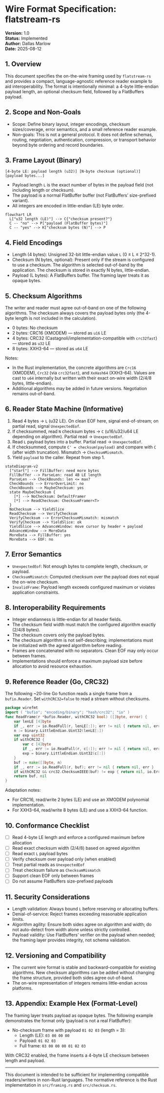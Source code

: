 # Wire Format Specification: flatstream-rs

**Version:** 1.0  
**Status:** Implemented  
**Author:** Dallas Marlow  
**Date:** 2025-08-12

## 1. Overview

This document specifies the on-the-wire framing used by `flatstream-rs` and provides a compact, language-agnostic reference reader example to aid interoperability. The format is intentionally minimal: a 4-byte little-endian payload length, an optional checksum field, followed by a FlatBuffers payload.

## 2. Scope and Non-Goals

- Scope: Define binary layout, integer encodings, checksum sizes/coverage, error semantics, and a small reference reader example.
- Non-goals: This is not a general protocol. It does not define schemas, routing, negotiation, authentication, compression, or transport behavior beyond byte ordering and record boundaries.

## 3. Frame Layout (Binary)

```
[4-byte LE: payload length (u32)] [N-byte checksum (optional)] [payload bytes...]
```

- Payload length `L` is the exact number of bytes in the payload field (not including length or checksum).
- The payload is a normal FlatBuffer buffer (not FlatBuffers’ size-prefixed variant).
- All integers are encoded in little-endian (LE) byte order.

```mermaid
flowchart LR
  L["u32 length (LE)"] --> C{"checksum present?"}
  C -- "no" --> P["payload (FlatBuffer bytes)"]
  C -- "yes" --> K["checksum bytes (N)"] --> P
```

## 4. Field Encodings

- Length (4 bytes): Unsigned 32-bit little-endian value `L` (0 ≤ L ≤ 2^32-1).
- Checksum (N bytes, optional): Present only if the stream is configured to use a checksum. The algorithm is selected out-of-band by the application. The checksum is stored in exactly N bytes, little-endian.
- Payload (L bytes): A FlatBuffers buffer. The framing layer treats it as opaque bytes.

## 5. Checksum Algorithms

The writer and reader must agree out-of-band on one of the following algorithms. The checksum always covers the payload bytes only (the 4-byte length is not included in the calculation).

- 0 bytes: No checksum
- 2 bytes: CRC16 (XMODEM) — stored as `u16` LE
- 4 bytes: CRC32 (Castagnoli/implementation-compatible with `crc32fast`) — stored as `u32` LE
- 8 bytes: XXH3-64 — stored as `u64` LE

Notes:
- In the Rust implementation, the concrete algorithms are `Crc16` (XMODEM), `Crc32` (via `crc32fast`), and `XxHash64` (XXH3-64). Values are cast to `u64` internally but written with their exact on-wire width (2/4/8 bytes, little-endian).
- Additional algorithms may be added in future versions. Negotiation remains out-of-band.

## 6. Reader State Machine (Informative)

1. Read 4 bytes → `L` (u32 LE). On clean EOF here, signal end-of-stream; on partial read, signal `UnexpectedEof`.
2. If checksummed, read `N` checksum bytes → `C` (u16/u32/u64 LE depending on algorithm). Partial read → `UnexpectedEof`.
3. Read `L` payload bytes into a buffer. Partial read → `UnexpectedEof`.
4. If checksummed, compute `C' = checksum(payload)` and compare with `C` (after width truncation). Mismatch → `ChecksumMismatch`.
5. Yield `payload` to the caller. Repeat from step 1.

```mermaid
stateDiagram-v2
  ["start"] --> FillBuffer: need more bytes
  FillBuffer --> ParseLen: read 4B LE length
  ParseLen --> CheckBounds: len <= max?
  CheckBounds --> ErrorOverLimit: no
  CheckBounds --> MaybeChecksum: yes
  state MaybeChecksum {
    [*] --> NoChecksum: DefaultFramer
    [*] --> ReadChecksum: ChecksumFramer<T>
  }
  NoChecksum --> YieldSlice
  ReadChecksum --> VerifyChecksum
  VerifyChecksum --> ErrorChecksumMismatch: mismatch
  VerifyChecksum --> YieldSlice: ok
  YieldSlice --> AdvanceWindow: move cursor by header + payload
  AdvanceWindow --> MoreData
  MoreData --> FillBuffer: yes
  MoreData --> EOF: no
```

## 7. Error Semantics

- `UnexpectedEof`: Not enough bytes to complete length, checksum, or payload.
- `ChecksumMismatch`: Computed checksum over the payload does not equal the on-wire checksum.
- `InvalidFrame`: Payload length exceeds configured maximum or violates application constraints.

## 8. Interoperability Requirements

- Integer endianness is little-endian for all header fields.
- The checksum field width must match the configured algorithm exactly (2/4/8 bytes).
- The checksum covers only the payload bytes.
- The checksum algorithm is not self-describing; implementations must be initialized with the agreed algorithm before reading.
- Frames are concatenated with no separators. Clean EOF may only occur between frames.
- Implementations should enforce a maximum payload size before allocation to avoid resource exhaustion.

## 9. Reference Reader (Go, CRC32)

The following ~20-line Go function reads a single frame from a `bufio.Reader`. Set `withCRC32=false` to read a stream without checksums.

```go
package wirefmt
import ( "bufio"; "encoding/binary"; "hash/crc32"; "io" )
func ReadFrame(r *bufio.Reader, withCRC32 bool) ([]byte, error) {
    var lenLE [4]byte
    if _, err := io.ReadFull(r, lenLE[:]); err != nil { return nil, err }
    n := binary.LittleEndian.Uint32(lenLE[:])
    var exp uint32
    if withCRC32 {
        var c [4]byte
        if _, err := io.ReadFull(r, c[:]); err != nil { return nil, err }
        exp = binary.LittleEndian.Uint32(c[:])
    }
    buf := make([]byte, n)
    if _, err := io.ReadFull(r, buf); err != nil { return nil, err }
    if withCRC32 && crc32.ChecksumIEEE(buf) != exp { return nil, io.ErrUnexpectedEOF }
    return buf, nil
}
```

Adaptation notes:
- For CRC16, read/write 2 bytes (LE) and use an XMODEM polynomial implementation.
- For XXH3-64, read/write 8 bytes (LE) and use a XXH3-64 function.

## 10. Conformance Checklist

- [ ] Read 4-byte LE length and enforce a configured maximum before allocation
- [ ] Read exact checksum width (2/4/8) based on agreed algorithm
- [ ] Read exact `L` payload bytes
- [ ] Verify checksum over payload only (when enabled)
- [ ] Treat partial reads as `UnexpectedEof`
- [ ] Treat checksum failure as `ChecksumMismatch`
- [ ] Support clean EOF only between frames
- [ ] Do not assume FlatBuffers size-prefixed payloads

## 11. Security Considerations

- Length validation: Always bound `L` before reserving or allocating buffers.
- Denial-of-service: Reject frames exceeding reasonable application limits.
- Algorithm agility: Ensure both sides agree on algorithm and width; do not auto-detect from width alone unless strictly controlled.
- Payload validity: Use FlatBuffers’ verifier on the payload when needed; the framing layer provides integrity, not schema validation.

## 12. Versioning and Compatibility

- The current wire format is stable and backward-compatible for existing algorithms. New checksum algorithms can be added without changing the frame structure, provided both sides agree out-of-band.
- The on-wire representation of integers remains little-endian across platforms.

## 13. Appendix: Example Hex (Format-Level)

The framing layer treats payload as opaque bytes. The following example demonstrates the format only (payload is not a real FlatBuffer):

- No-checksum frame with payload `01 02 03` (length = 3):
  - Length (LE): `03 00 00 00`
  - Payload: `01 02 03`
  - Full frame: `03 00 00 00 01 02 03`

With CRC32 enabled, the frame inserts a 4-byte LE checksum between length and payload.

---

This document is intended to be sufficient for implementing compatible readers/writers in non-Rust languages. The normative reference is the Rust implementation in `src/framing.rs` and `src/checksum.rs`.


